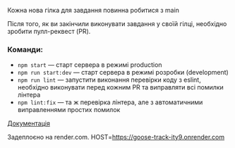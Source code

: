 Кожна нова гілка для завдання повинна робитися з main

Після того, як ви закінчили виконувати завдання у своїй гілці, необхідно зробити пулл-реквест (PR).

### Команди:

- `npm start` &mdash; старт сервера в режимі production
- `npm run start:dev` &mdash; старт сервера в режимі розробки (development)
- `npm run lint` &mdash; запустити виконання перевірки коду з eslint, необхідно виконувати перед
  кожним PR та виправляти всі помилки лінтера
- `npm lint:fix` &mdash; та ж перевірка лінтера, але з автоматичними виправленнями простих помилок

[Документація](https://goose-track-ity9.onrender.com/api/docs)

Задеплоєно на render.com. HOST=https://goose-track-ity9.onrender.com
